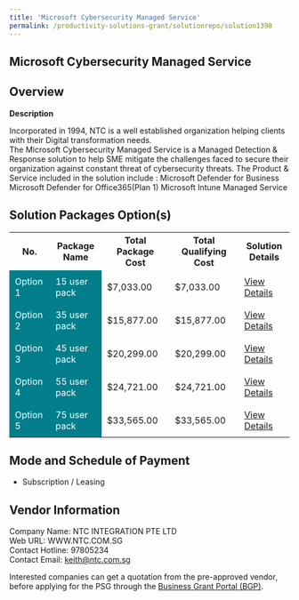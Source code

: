 ```yaml
---
title: 'Microsoft Cybersecurity Managed Service'
permalink: /productivity-solutions-grant/solutionrepo/solution1398
---
```


## Microsoft Cybersecurity Managed Service

## Overview

**Description**

Incorporated in 1994, NTC is a well established organization helping clients with their Digital transformation needs.  
The Microsoft Cybersecurity Managed Service is a Managed Detection & Response solution to help SME mitigate the challenges faced to secure their organization against constant threat of cybersecurity threats. The Product & Service included in the solution include :
Microsoft Defender for Business
Microsoft Defender for Office365(Plan 1)
Microsoft Intune
Managed Service

## Solution Packages Option(s)

<table>
<tr>
<th><b>No.</b></th>
<th><b>Package Name</b></th>
<th><b>Total Package Cost</b></th>
<th><b>Total Qualifying Cost</b></th>
<th><b>Solution Details</b></th>
</tr>
<tr>
<td style='padding: 10px; background-color: #037E8A; color: #FFFFFF;'>Option 1</td>
<td style='padding: 10px; background-color: #037E8A; color: #FFFFFF;'>15 user pack</td>
<td style='padding: 10px;'>$7,033.00</td>
<td style='padding: 10px;'>$7,033.00</td>
<td style='padding: 10px;'><a href='/images/psg/NTC_Integration_Microsoft_Cybersecurity_ManagedService_Desensitised_Annex3_Part1.pdf' target='_blank'>View Details</a></td>
</tr>
<tr>
<td style='padding: 10px; background-color: #037E8A; color: #FFFFFF;'>Option 2</td>
<td style='padding: 10px; background-color: #037E8A; color: #FFFFFF;'>35 user pack</td>
<td style='padding: 10px;'>$15,877.00</td>
<td style='padding: 10px;'>$15,877.00</td>
<td style='padding: 10px;'><a href='/images/psg/NTC_Integration_Microsoft_Cybersecurity_ManagedService_Desensitised_Annex3_Part2.pdf' target='_blank'>View Details</a></td>
</tr>
<tr>
<td style='padding: 10px; background-color: #037E8A; color: #FFFFFF;'>Option 3</td>
<td style='padding: 10px; background-color: #037E8A; color: #FFFFFF;'>45 user pack</td>
<td style='padding: 10px;'>$20,299.00</td>
<td style='padding: 10px;'>$20,299.00</td>
<td style='padding: 10px;'><a href='/images/psg/NTC_Integration_Microsoft_Cybersecurity_ManagedService_Desensitised_Annex3_Part3.pdf' target='_blank'>View Details</a></td>
</tr>
<tr>
<td style='padding: 10px; background-color: #037E8A; color: #FFFFFF;'>Option 4</td>
<td style='padding: 10px; background-color: #037E8A; color: #FFFFFF;'>55 user pack</td>
<td style='padding: 10px;'>$24,721.00</td>
<td style='padding: 10px;'>$24,721.00</td>
<td style='padding: 10px;'><a href='/images/psg/NTC_Integration_Microsoft_Cybersecurity_ManagedService_Desensitised_Annex3_Part4.pdf' target='_blank'>View Details</a></td>
</tr>
<tr>
<td style='padding: 10px; background-color: #037E8A; color: #FFFFFF;'>Option 5</td>
<td style='padding: 10px; background-color: #037E8A; color: #FFFFFF;'>75 user pack</td>
<td style='padding: 10px;'>$33,565.00</td>
<td style='padding: 10px;'>$33,565.00</td>
<td style='padding: 10px;'><a href='/images/psg/NTC_Integration_Microsoft_Cybersecurity_ManagedService_Desensitised_Annex3_Part5.pdf' target='_blank'>View Details</a></td>
</tr>
</table>

## Mode and Schedule of Payment

 - Subscription / Leasing

## Vendor Information

 Company Name: NTC INTEGRATION PTE LTD<br>Web URL: WWW.NTC.COM.SG <br>Contact Hotline: 97805234 <br>Contact Email: keith@ntc.com.sg <br>

Interested companies can get a quotation from the pre-approved vendor, before applying for the PSG through the <a href='https://www.businessgrants.gov.sg/' target='_blank' rel='noopener'>Business Grant Portal (BGP)</a>.

<script src="/jquery/resize-tables.js"></script>
